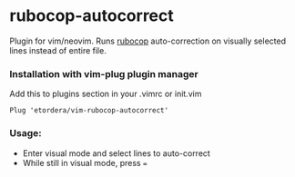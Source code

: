 # rubocop-autocorrect

Plugin for vim/neovim. Runs [rubocop](https://rubocop.org/) auto-correction on visually selected lines instead of entire file.

### Installation with vim-plug plugin manager

Add this to plugins section in your .vimrc or init.vim

```
Plug 'etordera/vim-rubocop-autocorrect'
```

### Usage:

* Enter visual mode and select lines to auto-correct
* While still in visual mode, press `=`
